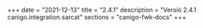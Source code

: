 +++
date        = "2021-12-13"
title       = "2.4.1"
description = "Versió 2.4.1 canigo.integration.sarcat"
sections    = "canigo-fwk-docs"
+++